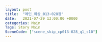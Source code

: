 ```yaml
---
layout: post
title:  "메인_회상_013~028장"
date:   2021-07-29 13:00:00 +0000
categories: Main
Tags: Story Main
SceneCode: ["scene_skip_cp013-028_q1_s10"]
---
```

